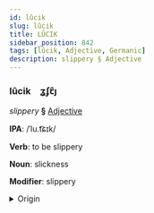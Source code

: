 ```yaml
---
id: lûcik
slug: lûcik
title: LÛCIK
sidebar_position: 842
tags: [lûcik, Adjective, Germanic]
description: slippery § Adjective
---
```


### lûcik&emsp;<span kind="abugida">ʓʄꞇ̑ȷ</span>

*slippery* **§** [Adjective](../../tags/Adjective)

**IPA**: /ˈlu.t͡ɕɪk/

**Verb**: to be slippery

**Noun**: slickness

**Modifier**: slippery

<details>
    <summary>Origin</summary>
    German rutschig [ˈʁʊt.ʃɪk]<br/>
    <em>Germanic Language Family</em>
</details>